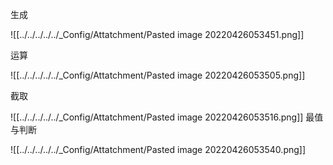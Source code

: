 生成

![[../../../../../_Config/Attatchment/Pasted image 20220426053451.png]]

运算

![[../../../../../_Config/Attatchment/Pasted image 20220426053505.png]]

截取

![[../../../../../_Config/Attatchment/Pasted image 20220426053516.png]]
最值与判断

![[../../../../../_Config/Attatchment/Pasted image 20220426053540.png]]